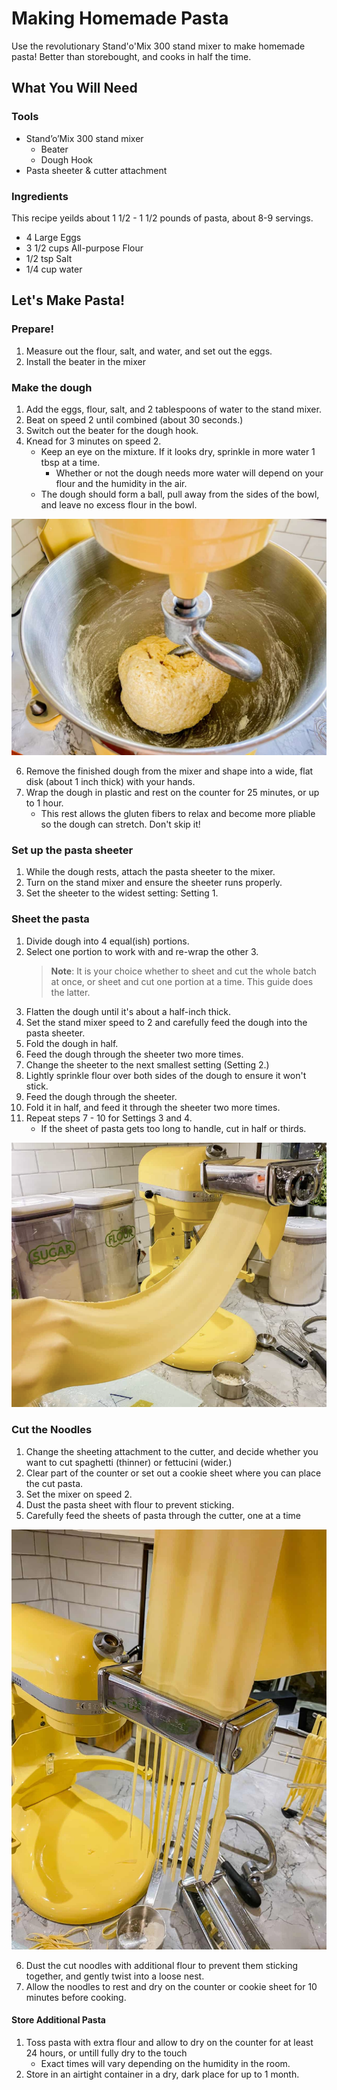 # Making Homemade Pasta
Use the revolutionary Stand'o'Mix 300 stand mixer to make homemade pasta! Better than storebought, and cooks in half the time.

## What You Will Need
### Tools
- Stand’o’Mix 300 stand mixer
   - Beater
   - Dough Hook 
- Pasta sheeter & cutter attachment

### Ingredients
This recipe yeilds about 1 1/2 - 1 1/2 pounds of pasta, about 8-9 servings.
- 4 Large Eggs
- 3 1/2 cups All-purpose Flour
- 1/2 tsp Salt
- 1/4 cup water 

## Let's Make Pasta!

### Prepare!
1. Measure out the flour, salt, and water, and set out the eggs. 
2. Install the beater in the mixer

###  Make the dough
1. Add the eggs, flour, salt, and 2 tablespoons of water to the stand mixer.
2. Beat on speed 2 until combined (about 30 seconds.)
3. Switch out the beater for the dough hook.
4. Knead for 3 minutes on speed 2.
   - Keep an eye on the mixture. If it looks dry, sprinkle in more water 1 tbsp at a time.
     - Whether or not the dough needs more water will depend on your flour and the humidity in the air. 
   - The dough should form a ball, pull away from the sides of the bowl, and leave no excess flour in the bowl.

![Pasta dough pulling away from the bowl](<assets/images/screenshots/Pasta pics/Pasta dough.jpg>)

6. Remove the finished dough from the mixer and shape into a wide, flat disk (about 1 inch thick) with your hands.
7. Wrap the dough in plastic and rest on the counter for 25 minutes, or up to 1 hour.
   - This rest allows the gluten fibers to relax and become more pliable so the dough can stretch. Don't skip it!

### Set up the pasta sheeter
1. While the dough rests, attach the pasta sheeter to the mixer. 
2. Turn on the stand mixer and ensure the sheeter runs properly.
3. Set the sheeter to the widest setting: Setting 1. 

### Sheet the pasta
1. Divide dough into 4 equal(ish) portions.
2. Select one portion to work with and re-wrap the other 3. 
   > **Note**: It is your choice whether to sheet and cut the whole batch at once, or sheet and cut one portion at a time. This guide does the latter.
3. Flatten the dough until it's about a half-inch thick.
4. Set the stand mixer speed to 2 and carefully feed the dough into the pasta sheeter. 
5. Fold the dough in half.
6. Feed the dough through the sheeter two more times.
7. Change the sheeter to the next smallest setting (Setting 2.)
8. Lightly sprinkle flour over both sides of the dough to ensure it won't stick.
9. Feed the dough through the sheeter.
10. Fold it in half, and feed it through the sheeter two more times.
11. Repeat steps 7 - 10 for Settings 3 and 4.
     - If the sheet of pasta gets too long to handle, cut in half or thirds.

![Dough sheets can get long!](<assets/images/screenshots/Pasta pics/Pasta sheet resize.png>)

### Cut the Noodles
1. Change the sheeting attachment to the cutter, and decide whether you want to cut spaghetti (thinner) or fettucini (wider.)
2. Clear part of the counter or set out a cookie sheet where you can place the cut pasta.
3. Set the mixer on speed 2.
4. Dust the pasta sheet with flour to prevent sticking.
5. Carefully feed the sheets of pasta through the cutter, one at a time

![Cutting noodles with the pasta cutter](<assets/images/screenshots/Pasta pics/cut spaghetti.jpg>)

6. Dust the cut noodles with additional flour to prevent them sticking together, and gently twist into a loose nest.
7. Allow the noodles to rest and dry on the counter or cookie sheet for 10 minutes before cooking. 

#### Store Additional Pasta
1. Toss pasta with extra flour and allow to dry on the counter for at least 24 hours, or untill fully dry to the touch
   - Exact times will vary depending on the humidity in the room.
2. Store in an airtight container in a dry, dark place for up to 1 month.
